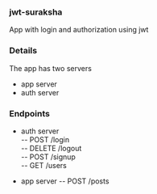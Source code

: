 ### jwt-suraksha
App with login and authorization using jwt

### Details
The app has two servers  
- app server
- auth server

### Endpoints
- auth server    
-- POST /login  
-- DELETE /logout  
-- POST /signup  
-- GET /users  

- app server
-- POST /posts   